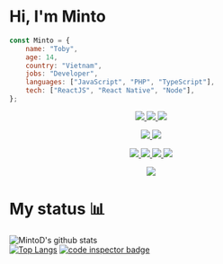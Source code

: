 # Hi, I'm Minto 

```javascript
const Minto = {
    name: "Toby",
    age: 14,
    country: "Vietnam",
    jobs: "Developer",
    languages: ["JavaScript", "PHP", "TypeScript"],
    tech: ["ReactJS", "React Native", "Node"],
};
```

<p align="center"><a href="#">
  <img src="https://img.shields.io/badge/-JavaScript-20232a?logoColor=F0DB4F&logo=JavaScript"/>
  <img src="https://img.shields.io/badge/-TypeScript-20232a?logoColor=007acc&logo=TypeScript"/>
  <img src="https://img.shields.io/badge/-PHP-20232a?logoColor=8993be&logo=PHP"/>
</a></p>
<p align="center"><a href="#">
  <img src="https://img.shields.io/badge/-ReactJS-20232a?logoColor=61DBFB&logo=React"/>
  <img src="https://img.shields.io/badge/-NodeJS-20232a?logoColor=41B883&logo=Node.js"/>
</a></p><p align="center"><a href="#">
  <img src="https://img.shields.io/badge/-Ubuntu-20232a?logoColor=8a90c7&logo=Ubuntu"/>
  <img src="https://img.shields.io/badge/-Git-20232a?logoColor=8a90c7&logo=Git"/>
  <img src="https://img.shields.io/badge/-VSCode-20232a?logoColor=8a90c7&logo=visual-studio-code"/>
  <img src="https://img.shields.io/badge/-PhpStorm-20232a?logoColor=8a90c7&logo=PhpStorm"/>
</a></p>

<p align="center"><a href="#">
  <img src="https://img.shields.io/badge/-heytoby@protonmail.com-20232a?logoColor=8a90c7&logo=Protonmail"/>
</a></p>

# My status :bar_chart:

![MintoD's github stats](https://github-readme-stats.vercel.app/api?username=MintoD&show_icons=true&theme=react)  
[![Top Langs](https://github-readme-stats.vercel.app/api/top-langs/?username=MintoD&theme=react&layout=compact)](https://github.com/MintoD)
<a href="https://frontend.code-inspector.com/public/user/github/MintoD">
   <img src="https://code-inspector.com/public/badge/user/github/MintoD?style=dark" alt="code inspector badge" />
</a>  
